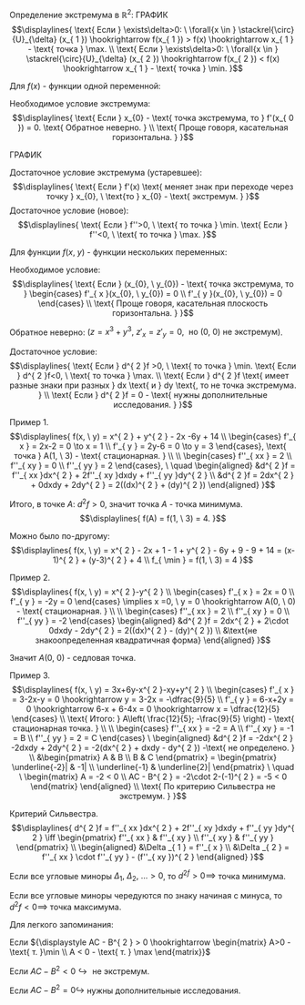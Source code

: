 Определение экстремума в ${\displaystyle \mathbb{R}^{ 2 }}$:
ГРАФИК
$$\displaylines{
\text{ Если } \exists\delta>0: \ \forall{x \in } \stackrel{\circ}{U}_{\delta} (x_{ 1 }) \hookrightarrow f(x_{ 1 }) > f(x) \hookrightarrow x_{ 1 } - \text{ точка } \max. \\
\text{ Если } \exists\delta>0: \ \forall{x \in } \stackrel{\circ}{U}_{\delta} (x_{ 2 }) \hookrightarrow f(x_{ 2 }) < f(x) \hookrightarrow x_{ 1 } - \text{ точка } \min.
}$$

Для ${\displaystyle f(x)}$ - функции одной переменной:

Необходимое условие экстремума:
$$\displaylines{
\text{ Если } x_{0} - \text{ точка экстремума, то } f'(x_{ 0 }) = 0. \text{ Обратное неверно. } \\
\text{ Проще говоря, касательная горизонтальна. }
}$$

ГРАФИК

Достаточное условие экстремума (устаревшее):
$$\displaylines{
\text{ Если } f'(x) \text{ меняет знак при переходе через точку } x_{0}, \  \text{то } x_{0} - \text{ экстремум. }
}$$
Достаточное условие (новое):
$$\displaylines{
\text{ Если } f''>0, \  \text{ то точка } \min. \text{ Если } f''<0, \  \text{ то точка } \max.
}$$



Для функции ${\displaystyle f(x, \ y)}$ - функции нескольких переменных:

Необходимое условие:
$$\displaylines{
\text{ Если } (x_{0}, \  y_{0}) - \text{ точка экстремума, то } \begin{cases}
f'_{ x }(x_{0}, \  y_{0}) = 0  \\
f'_{ y }(x_{0}, \  y_{0}) = 0
\end{cases} \\ 
\text{ Проще говоря, касательная плоскость горизонтальна. }
}$$

Обратное неверно: ${\displaystyle (z = x^{ 3 } + y^{ 3 }, \ z'_{ x } = z'_{ y } = 0, \ \text{ но }(0, \ 0) \text{ не экстремум})}$.

Достаточное условие:
$$\displaylines{
\text{ Если } d^{ 2 }f >0, \  \text{ то  точка } \min. \text{ Если } d^{ 2 }f<0, \  \text{ то точка } \max. \\
\text{ Если  } d^{ 2 }f \text{ имеет разные знаки при разных } dx \text{ и } dy \text{, то не точка экстремума. } \\
\text{ Если } d^{ 2 }f = 0 - \text{ нужны дополнительные исследования. }
}$$

Пример 1.
$$\displaylines{
f(x, \  y) = x^{ 2 } + y^{ 2 } - 2x -6y + 14 \\
\begin{cases}
f'_{ x } = 2x-2 = 0 \to x = 1  \\
f'_{ y } = 2y-6 = 0 \to y = 3
\end{cases},   \text{ точка } A(1, \  3) - \text{ стационарная. } \\ \\
\begin{cases}
f''_{ xx  } = 2  \\
f''_{ xy } = 0  \\
f''_{ yy } = 2
\end{cases}, \  \quad  \begin{aligned}
&d^{ 2 }f = f''_{ xx }dx^{ 2 } + 2f''_{ xy }dxdy + f''_{ yy }dy^{ 2 }  \\
&d^{ 2 }f = 2dx^{ 2 } + 0dxdy + 2dy^{ 2 } = 2((dx)^{ 2 } + (dy)^{ 2 })
\end{aligned}
}$$

Итого, в точке ${\displaystyle A: \ d^{ 2 }f>0}$, значит точка ${\displaystyle A}$ - точка минимума. 
$$\displaylines{
f(A) = f(1, \  3) = 4.
}$$

Можно было по-другому:
$$\displaylines{
f(x, \  y) = x^{ 2 } - 2x + 1 - 1 + y^{ 2 } - 6y + 9 - 9 + 14 = (x-1)^{ 2 } + (y-3)^{ 2 } + 4 \\
f_{ \min } = f(1, \  3) = 4
}$$

Пример 2.
$$\displaylines{
f(x, \  y) = x^{ 2 }-y^{ 2 }  \\
\begin{cases}
f'_{ x } = 2x = 0  \\
f'_{ y } = -2y = 0
\end{cases} \implies x =0, \  y = 0 \hookrightarrow A(0, \  0) - \text{ стационарная. } \\ \\
\begin{cases}
f''_{ xx } = 2 \\
f''_{ xy } = 0 \\
f''_{ yy } = -2
\end{cases}  \begin{aligned}
&d^{ 2 }f = 2dx^{ 2 } + 2\cdot 0dxdy - 2dy^{ 2 } = 2((dx)^{ 2 } - (dy)^{ 2 }) \\
&\text{не знакоопределенная квадратичная форма}
\end{aligned}
}$$

Значит ${\displaystyle A(0, \ 0)}$ - седловая точка.

Пример 3.
$$\displaylines{
f(x, \  y) = 3x+6y-x^{ 2 }-xy+y^{ 2 } \\
\begin{cases}
f'_{ x } = 3-2x-y = 0 \hookrightarrow y = 3-2x = -\dfrac{9}{5} \\
f'_{ y } = 6-x+2y = 0 \hookrightarrow 6-x + 6-4x = 0 \hookrightarrow x = \dfrac{12}{5}
\end{cases} \\
\text{ Итого: } A\left( \frac{12}{5}; -\frac{9}{5} \right) - \text{ стационарная точка. } \\ \\
\begin{cases}
f''_{ xx } = -2 = A \\
f''_{ xy } = -1 = B \\
f''_{ yy } = 2  = C
\end{cases} \ \begin{aligned}
&d^{ 2 }f = -2dx^{ 2 } -2dxdy + 2dy^{ 2 } = -2(dx^{ 2 } + dxdy - dy^{ 2 }) -\text{ не определено. } \\
&\begin{pmatrix}
A & B \\
B & C
\end{pmatrix} = \begin{pmatrix}
\underline{-2}| & -1| \\
\underline{-1} & \underline{2}|
\end{pmatrix} \ \quad \ \begin{matrix}
A = -2 < 0  \\
AC - B^{ 2 } = -2\cdot 2-(-1)^{ 2 } = -5 < 0
\end{matrix}
\end{aligned} \\
\text{ По критерию Сильвестра не экстремум. }
}$$

Критерий Сильвестра.
$$\displaylines{
d^{ 2 }f = f''_{ xx }dx^{ 2 } + 2f''_{ xy }dxdy + f''_{ yy }dy^{ 2 } \iff \begin{pmatrix}
f''_{ xx } & f''_{ xy } \\
f''_{ xy }  & f''_{ yy }
\end{pmatrix} \\
\begin{aligned}
&\Delta _{ 1 } = f''_{ x } \\
&\Delta _{ 2 } = f''_{ xx } \cdot  f''_{ yy } - (f''_{ xy })^{ 2 }
\end{aligned}
}$$

Если все угловые миноры ${\displaystyle \Delta_{1}, \ \Delta_{2}, \ \dots >0}$, то ${\displaystyle d^{ 2f }>0 \implies }$ точка минимума.

Если все угловые миноры чередуются по знаку начиная с минуса, то ${\displaystyle d^{ 2 }f <0 \implies}$ точка максимума.

Для легкого запоминания:

Если ${\displaystyle AC - B^{ 2 } > 0  \hookrightarrow \begin{matrix} A>0 - \text{ т. }\min \\ A < 0 - \text{ т. } \max \end{matrix}}$

Если ${\displaystyle AC - B^{ 2 } < 0 \hookrightarrow \text{ не экстремум. }}$

Если ${\displaystyle AC-B^{ 2 } = 0 \hookrightarrow}$ нужны дополнительные исследования.

